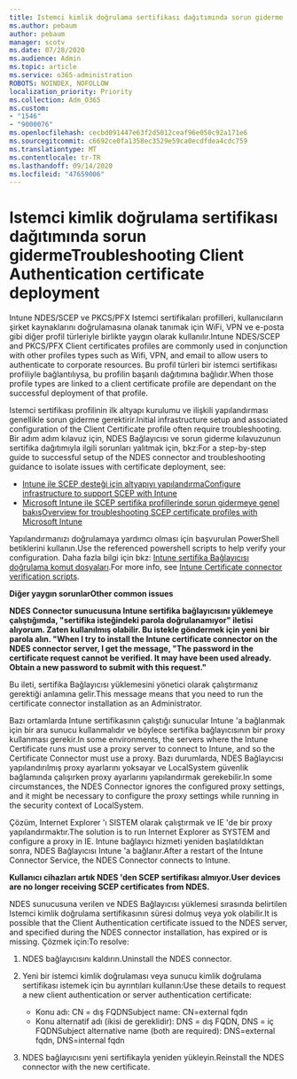 ```yaml
---
title: Istemci kimlik doğrulama sertifikası dağıtımında sorun giderme
ms.author: pebaum
author: pebaum
manager: scotv
ms.date: 07/28/2020
ms.audience: Admin
ms.topic: article
ms.service: o365-administration
ROBOTS: NOINDEX, NOFOLLOW
localization_priority: Priority
ms.collection: Adm_O365
ms.custom:
- "1546"
- "9000076"
ms.openlocfilehash: cecbd091447e63f2d5012ceaf96e050c92a171e6
ms.sourcegitcommit: c6692ce0fa1358ec3529e59ca0ecdfdea4cdc759
ms.translationtype: MT
ms.contentlocale: tr-TR
ms.lasthandoff: 09/14/2020
ms.locfileid: "47659006"
---
```

# <a name="troubleshooting-client-authentication-certificate-deployment"></a><span data-ttu-id="43ca7-102">Istemci kimlik doğrulama sertifikası dağıtımında sorun giderme</span><span class="sxs-lookup"><span data-stu-id="43ca7-102">Troubleshooting Client Authentication certificate deployment</span></span>

<span data-ttu-id="43ca7-103">Intune NDES/SCEP ve PKCS/PFX Istemci sertifikaları profilleri, kullanıcıların şirket kaynaklarını doğrulamasına olanak tanımak için WiFi, VPN ve e-posta gibi diğer profil türleriyle birlikte yaygın olarak kullanılır.</span><span class="sxs-lookup"><span data-stu-id="43ca7-103">Intune NDES/SCEP and PKCS/PFX Client certificates profiles are commonly used in conjunction with other profiles types such as Wifi, VPN, and email to allow users to authenticate to corporate resources.</span></span> <span data-ttu-id="43ca7-104">Bu profil türleri bir istemci sertifikası profiliyle bağlantılıysa, bu profilin başarılı dağıtımına bağlıdır.</span><span class="sxs-lookup"><span data-stu-id="43ca7-104">When those profile types are linked to a client certificate profile are dependant on the successful deployment of that profile.</span></span>

<span data-ttu-id="43ca7-105">Istemci sertifikası profilinin ilk altyapı kurulumu ve ilişkili yapılandırması genellikle sorun giderme gerektirir.</span><span class="sxs-lookup"><span data-stu-id="43ca7-105">Initial infrastructure setup and associated configuration of the Client Certificate profile often require troubleshooting.</span></span> <span data-ttu-id="43ca7-106">Bir adım adım kılavuz için, NDES Bağlayıcısı ve sorun giderme kılavuzunun sertifika dağıtımıyla ilgili sorunları yalıtmak için, bkz:</span><span class="sxs-lookup"><span data-stu-id="43ca7-106">For a step-by-step guide to successful setup of the NDES connector and troubleshooting guidance to isolate issues with certificate deployment, see:</span></span> 

- [<span data-ttu-id="43ca7-107">Intune ile SCEP desteği için altyapıyı yapılandırma</span><span class="sxs-lookup"><span data-stu-id="43ca7-107">Configure infrastructure to support SCEP with Intune</span></span>](https://support.microsoft.com/help/4459540/troubleshoot-ndes-configuration-for-use-with-intune)
- [<span data-ttu-id="43ca7-108">Microsoft Intune ile SCEP sertifika profillerinde sorun gidermeye genel bakış</span><span class="sxs-lookup"><span data-stu-id="43ca7-108">Overview for troubleshooting SCEP certificate profiles with Microsoft Intune</span></span>](https://support.microsoft.com/help/4457481/troubleshooting-scep-certificate-profile-deployment-in-intune)

<span data-ttu-id="43ca7-109">Yapılandırmanızı doğrulamaya yardımcı olması için başvurulan PowerShell betiklerini kullanın.</span><span class="sxs-lookup"><span data-stu-id="43ca7-109">Use the referenced powershell scripts to help verify your configuration.</span></span> <span data-ttu-id="43ca7-110">Daha fazla bilgi için bkz: [Intune sertifika Bağlayıcısı doğrulama komut dosyaları](https://github.com/microsoftgraph/powershell-intune-samples/tree/master/CertificationAuthority).</span><span class="sxs-lookup"><span data-stu-id="43ca7-110">For more info, see [Intune Certificate connector verification scripts](https://github.com/microsoftgraph/powershell-intune-samples/tree/master/CertificationAuthority).</span></span>

  
<span data-ttu-id="43ca7-111">**Diğer yaygın sorunlar**</span><span class="sxs-lookup"><span data-stu-id="43ca7-111">**Other common issues**</span></span>

<span data-ttu-id="43ca7-112">**NDES Connector sunucusuna Intune sertifika bağlayıcısını yüklemeye çalıştığımda, "sertifika isteğindeki parola doğrulanamıyor" iletisi alıyorum. Zaten kullanılmış olabilir. Bu istekle göndermek için yeni bir parola alın. "**</span><span class="sxs-lookup"><span data-stu-id="43ca7-112">**When I try to install the Intune certificate connector on the NDES connector server, I get the message, "The password in the certificate request cannot be verified. It may have been used already. Obtain a new password to submit with this request."**</span></span>  

<span data-ttu-id="43ca7-113">Bu ileti, sertifika Bağlayıcısı yüklemesini yönetici olarak çalıştırmanız gerektiği anlamına gelir.</span><span class="sxs-lookup"><span data-stu-id="43ca7-113">This message means that you need to run the certificate connector installation as an Administrator.</span></span>

<span data-ttu-id="43ca7-114">Bazı ortamlarda Intune sertifikasının çalıştığı sunucular Intune 'a bağlanmak için bir ara sunucu kullanmalıdır ve böylece sertifika bağlayıcısının bir proxy kullanması gerekir.</span><span class="sxs-lookup"><span data-stu-id="43ca7-114">In some environments, the servers where the Intune Certificate runs must use a proxy server to connect to Intune, and so the Certificate Connector must use a proxy.</span></span> <span data-ttu-id="43ca7-115">Bazı durumlarda, NDES Bağlayıcısı yapılandırılmış proxy ayarlarını yoksayar ve LocalSystem güvenlik bağlamında çalışırken proxy ayarlarını yapılandırmak gerekebilir.</span><span class="sxs-lookup"><span data-stu-id="43ca7-115">In some circumstances, the NDES Connector ignores the configured proxy settings, and it might be necessary to configure the proxy settings while running in the security context of LocalSystem.</span></span> 
 
<span data-ttu-id="43ca7-116">Çözüm, Internet Explorer 'ı SISTEM olarak çalıştırmak ve IE 'de bir proxy yapılandırmaktır.</span><span class="sxs-lookup"><span data-stu-id="43ca7-116">The solution is to run Internet Explorer as SYSTEM and configure a proxy in IE.</span></span> <span data-ttu-id="43ca7-117">Intune bağlayıcı hizmeti yeniden başlatıldıktan sonra, NDES Bağlayıcısı Intune 'a bağlanır.</span><span class="sxs-lookup"><span data-stu-id="43ca7-117">After a restart of the Intune Connector Service, the NDES Connector connects to Intune.</span></span>

<span data-ttu-id="43ca7-118">**Kullanıcı cihazları artık NDES 'den SCEP sertifikası almıyor.**</span><span class="sxs-lookup"><span data-stu-id="43ca7-118">**User devices are no longer receiving SCEP certificates from NDES.**</span></span>

<span data-ttu-id="43ca7-119">NDES sunucusuna verilen ve NDES Bağlayıcısı yüklemesi sırasında belirtilen Istemci kimlik doğrulama sertifikasının süresi dolmuş veya yok olabilir.</span><span class="sxs-lookup"><span data-stu-id="43ca7-119">It is possible that the Client Authentication certificate issued to the NDES server, and specified during the NDES connector installation, has expired or is missing.</span></span> <span data-ttu-id="43ca7-120">Çözmek için:</span><span class="sxs-lookup"><span data-stu-id="43ca7-120">To resolve:</span></span> 
 
1. <span data-ttu-id="43ca7-121">NDES bağlayıcısını kaldırın.</span><span class="sxs-lookup"><span data-stu-id="43ca7-121">Uninstall the NDES connector.</span></span>  
2. <span data-ttu-id="43ca7-122">Yeni bir istemci kimlik doğrulaması veya sunucu kimlik doğrulama sertifikası istemek için bu ayrıntıları kullanın:</span><span class="sxs-lookup"><span data-stu-id="43ca7-122">Use these details to request a new client authentication or server authentication certificate:</span></span> 
 
    - <span data-ttu-id="43ca7-123">Konu adı: CN = dış FQDN</span><span class="sxs-lookup"><span data-stu-id="43ca7-123">Subject name: CN=external fqdn</span></span>  
    - <span data-ttu-id="43ca7-124">Konu alternatif adı (ikisi de gereklidir): DNS = dış FQDN, DNS = iç FQDN</span><span class="sxs-lookup"><span data-stu-id="43ca7-124">Subject alternative name (both are required): DNS=external fqdn, DNS=internal fqdn</span></span> 
 
3. <span data-ttu-id="43ca7-125">NDES bağlayıcısını yeni sertifikayla yeniden yükleyin.</span><span class="sxs-lookup"><span data-stu-id="43ca7-125">Reinstall the NDES connector with the new certificate.</span></span>